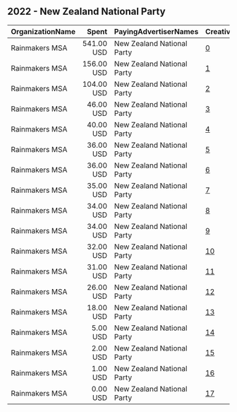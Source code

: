 ## 2022 - New Zealand National Party 
|OrganizationName|Spent|PayingAdvertiserNames|CreativeUrls|Impressions|Genders|AgeBrackets|CountryCodes|BillingAddresses|CandidateBallotInformation|
|:---|---:|:---|:---|---:|:---|:---|:---|:---|:---|
|Rainmakers MSA|541.00 USD|New Zealand National Party|[0](https://www.snap.com/political-ads/asset/04200bbc0d7a4f3581c9c6964fc8f7e30241d88f2c81a50a8f45fde31c2d90d7?mediaType=mp4)|239,486|FEMALE|18-24|new zealand|"5 Eglon Street, Parnell,Auckland,1052,NZ"||
|Rainmakers MSA|156.00 USD|New Zealand National Party|[1](https://www.snap.com/political-ads/asset/6fcbea1507023aa9fe73af86a0d678728269a1b704cca5aba2ac1f441b4464f9?mediaType=mp4)|43,116|FEMALE|18-24|new zealand|"5 Eglon Street, Parnell,Auckland,1052,NZ"||
|Rainmakers MSA|104.00 USD|New Zealand National Party|[2](https://www.snap.com/political-ads/asset/69da19f43d6de11c5e5a3041de57278a154318be153a3c8ac682ff58f3a1231e?mediaType=mp4)|11,219|FEMALE|18-24|new zealand|"5 Eglon Street, Parnell,Auckland,1052,NZ"||
|Rainmakers MSA|46.00 USD|New Zealand National Party|[3](https://www.snap.com/political-ads/asset/9ed5bbc335cdfe1e8dd762b031e90af1c013bc162f5c1fafef6e3f3c6d085bf0?mediaType=mp4)|9,519|FEMALE|18-24|new zealand|"5 Eglon Street, Parnell,Auckland,1052,NZ"||
|Rainmakers MSA|40.00 USD|New Zealand National Party|[4](https://www.snap.com/political-ads/asset/791d8df85392d07d4dd163eaaa425c6426482eaf203af5ac8f7f9eb9ebaf7cef?mediaType=mp4)|4,221|FEMALE|18-24|new zealand|"5 Eglon Street, Parnell,Auckland,1052,NZ"||
|Rainmakers MSA|36.00 USD|New Zealand National Party|[5](https://www.snap.com/political-ads/asset/a1bc1b379a02ba7dcbccef3cdd68c626304a5725a5e326fa394fffa9fa503096?mediaType=mp4)|3,847|FEMALE|18-24|new zealand|"5 Eglon Street, Parnell,Auckland,1052,NZ"||
|Rainmakers MSA|36.00 USD|New Zealand National Party|[6](https://www.snap.com/political-ads/asset/c790c90ce941a27920e500e5d31af19c87897b48dd9f9a7b31ff1afbfd1aea97?mediaType=mp4)|5,184|FEMALE|18-24|new zealand|"5 Eglon Street, Parnell,Auckland,1052,NZ"||
|Rainmakers MSA|35.00 USD|New Zealand National Party|[7](https://www.snap.com/political-ads/asset/a3e395c1bcc82803530bd112f46326ec4d3933f7590d970424c1ac2347eb6ced?mediaType=mp4)|3,668|FEMALE|18-24|new zealand|"5 Eglon Street, Parnell,Auckland,1052,NZ"||
|Rainmakers MSA|34.00 USD|New Zealand National Party|[8](https://www.snap.com/political-ads/asset/beb11817eb1bfb0487b054b9309e7d5a4332fca6e0dab0a49e1bf9481a256d77?mediaType=mp4)|3,571|FEMALE|18-24|new zealand|"5 Eglon Street, Parnell,Auckland,1052,NZ"||
|Rainmakers MSA|34.00 USD|New Zealand National Party|[9](https://www.snap.com/political-ads/asset/687c4e31b7d9a437061e28aa8bacdb0e5104cc12ce598520e3ff749ffe887968?mediaType=mp4)|3,575|FEMALE|18-24|new zealand|"5 Eglon Street, Parnell,Auckland,1052,NZ"||
|Rainmakers MSA|32.00 USD|New Zealand National Party|[10](https://www.snap.com/political-ads/asset/427b9a783b4505f4b170e463ef1f16565022e61dfa8fe9b3a4efc454e36067b4?mediaType=mp4)|8,857|FEMALE|18-24|new zealand|"5 Eglon Street, Parnell,Auckland,1052,NZ"||
|Rainmakers MSA|31.00 USD|New Zealand National Party|[11](https://www.snap.com/political-ads/asset/c790c90ce941a27920e500e5d31af19c87897b48dd9f9a7b31ff1afbfd1aea97?mediaType=mp4)|7,313|FEMALE|18-24|new zealand|"5 Eglon Street, Parnell,Auckland,1052,NZ"||
|Rainmakers MSA|26.00 USD|New Zealand National Party|[12](https://www.snap.com/political-ads/asset/aa65e1f45cf0ac989ef0ea7371ffafd452acae499e70703908c04fcac78dcb69?mediaType=mp4)|5,742|FEMALE|18-24|new zealand|"5 Eglon Street, Parnell,Auckland,1052,NZ"||
|Rainmakers MSA|18.00 USD|New Zealand National Party|[13](https://www.snap.com/political-ads/asset/aa65e1f45cf0ac989ef0ea7371ffafd452acae499e70703908c04fcac78dcb69?mediaType=mp4)|13,273|FEMALE|18-24|new zealand|"5 Eglon Street, Parnell,Auckland,1052,NZ"||
|Rainmakers MSA|5.00 USD|New Zealand National Party|[14](https://www.snap.com/political-ads/asset/9ed5bbc335cdfe1e8dd762b031e90af1c013bc162f5c1fafef6e3f3c6d085bf0?mediaType=mp4)|1,537|FEMALE|18-24|new zealand|"5 Eglon Street, Parnell,Auckland,1052,NZ"||
|Rainmakers MSA|2.00 USD|New Zealand National Party|[15](https://www.snap.com/political-ads/asset/6fcbea1507023aa9fe73af86a0d678728269a1b704cca5aba2ac1f441b4464f9?mediaType=mp4)|421|FEMALE|18-24|new zealand|"5 Eglon Street, Parnell,Auckland,1052,NZ"||
|Rainmakers MSA|1.00 USD|New Zealand National Party|[16](https://www.snap.com/political-ads/asset/427b9a783b4505f4b170e463ef1f16565022e61dfa8fe9b3a4efc454e36067b4?mediaType=mp4)|255|FEMALE|18-24|new zealand|"5 Eglon Street, Parnell,Auckland,1052,NZ"||
|Rainmakers MSA|0.00 USD|New Zealand National Party|[17](https://www.snap.com/political-ads/asset/04200bbc0d7a4f3581c9c6964fc8f7e30241d88f2c81a50a8f45fde31c2d90d7?mediaType=mp4)|186|FEMALE|18-24|new zealand|"5 Eglon Street, Parnell,Auckland,1052,NZ"||
